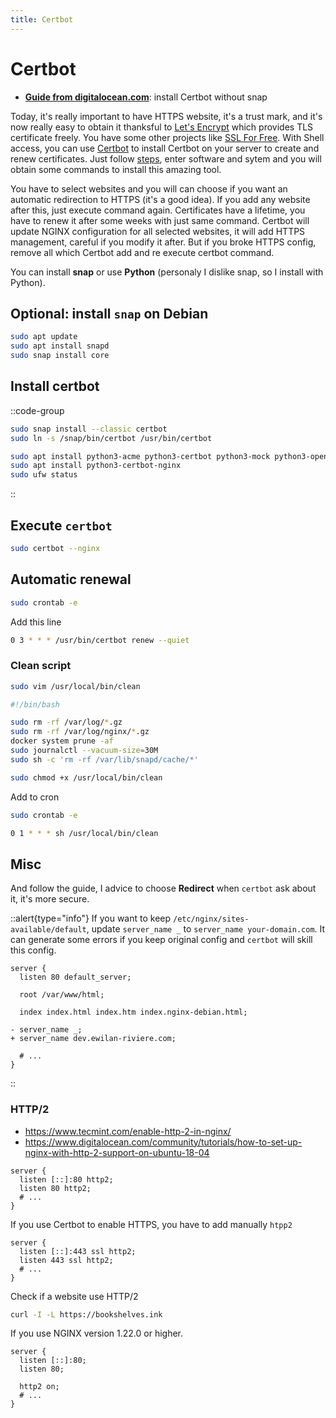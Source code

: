 ```yaml
---
title: Certbot
---
```


# Certbot

- [**Guide from digitalocean.com**](https://www.digitalocean.com/community/tutorials/how-to-secure-nginx-with-let-s-encrypt-on-debian-10): install Certbot without snap

Today, it's really important to have HTTPS website, it's a trust mark, and it's now really easy to obtain it thanksful to [Let's Encrypt](https://letsencrypt.org/) which provides TLS certificate freely. You have some other projects like [SSL For Free](https://www.sslforfree.com/).
With Shell access, you can use [Certbot](https://certbot.eff.org/) to install Certbot on your server to create and renew certificates. Just follow [steps](https://certbot.eff.org/instructions), enter software and sytem and you will obtain some commands to install this amazing tool.

You have to select websites and you will can choose if you want an automatic redirection to HTTPS (it's a good idea). If you add any website after this, just execute command again. Certificates have a lifetime, you have to renew it after some weeks with just same command.
Certbot will update NGINX configuration for all selected websites, it will add HTTPS management, careful if you modify it after. But if you broke HTTPS config, remove all which Certbot add and re execute certbot command.

You can install **snap** or use **Python** (personaly I dislike snap, so I install with Python).

## Optional: install `snap` on Debian

```bash
sudo apt update
sudo apt install snapd
sudo snap install core
```

## Install certbot

::code-group
  ```bash [snap]
  sudo snap install --classic certbot
  sudo ln -s /snap/bin/certbot /usr/bin/certbot
  ```
  ```bash [python]
  sudo apt install python3-acme python3-certbot python3-mock python3-openssl python3-pkg-resources python3-pyparsing python3-zope.interface
  sudo apt install python3-certbot-nginx
  sudo ufw status
  ```
::

## Execute `certbot`

```bash
sudo certbot --nginx
```

## Automatic renewal

```bash
sudo crontab -e
```

Add this line

```bash
0 3 * * * /usr/bin/certbot renew --quiet
```

### Clean script

```bash
sudo vim /usr/local/bin/clean
```

```bash
#!/bin/bash

sudo rm -rf /var/log/*.gz
sudo rm -rf /var/log/nginx/*.gz
docker system prune -af
sudo journalctl --vacuum-size=30M
sudo sh -c 'rm -rf /var/lib/snapd/cache/*'
```

```bash
sudo chmod +x /usr/local/bin/clean
```

Add to cron

```bash
sudo crontab -e
```

```bash
0 1 * * * sh /usr/local/bin/clean
```

## Misc

And follow the guide, I advice to choose **Redirect** when `certbot` ask about it, it's more secure.

::alert{type="info"}
If you want to keep `/etc/nginx/sites-available/default`, update `server_name _` to `server_name your-domain.com`. It can generate some errors if you keep original config and `certbot` will skill this config.

```diff[/etc/nginx/sites-available/default]
server {
  listen 80 default_server;

  root /var/www/html;

  index index.html index.htm index.nginx-debian.html;

- server_name _;
+ server_name dev.ewilan-riviere.com;

  # ...
}
```
::

### HTTP/2

- <https://www.tecmint.com/enable-http-2-in-nginx/>
- <https://www.digitalocean.com/community/tutorials/how-to-set-up-nginx-with-http-2-support-on-ubuntu-18-04>

```nginx
server {
  listen [::]:80 http2;
  listen 80 http2;
  # ...
}
```

If you use Certbot to enable HTTPS, you have to add manually `htpp2`

```nginx
server {
  listen [::]:443 ssl http2;
  listen 443 ssl http2;
  # ...
}
```

Check if a website use HTTP/2

```bash
curl -I -L https://bookshelves.ink
```

If you use NGINX version 1.22.0 or higher.

```nginx
server {
  listen [::]:80;
  listen 80;

  http2 on;
  # ...
}
```
